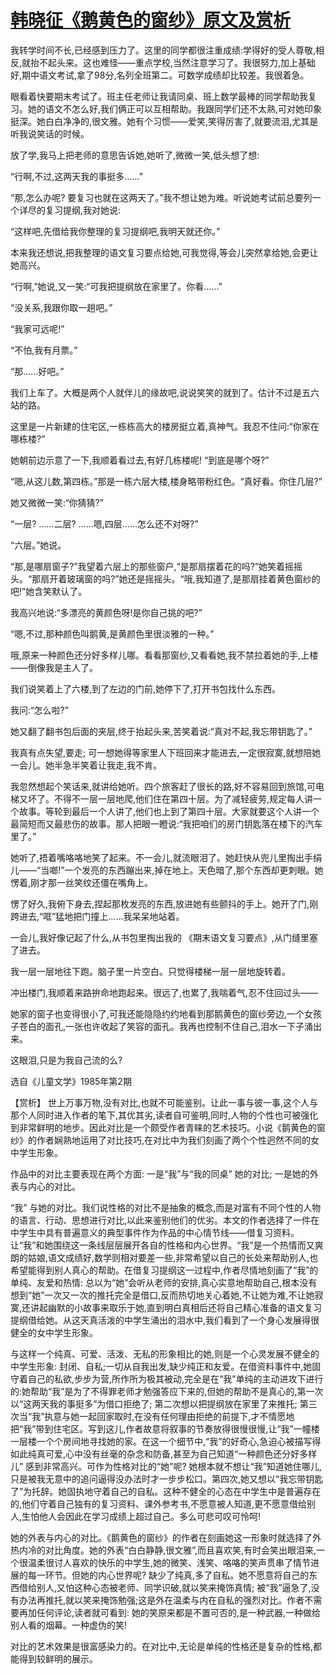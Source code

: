 # [韩晓征《鹅黄色的窗纱》原文及赏析](https://www.vrrw.net/wx/15309.html)

我转学时间不长,已经感到压力了。这里的同学都很注重成绩:学得好的受人尊敬,相反,就抬不起头来。这也难怪——重点学校,当然注意学习了。我很努力,加上基础好,期中语文考试,拿了98分,名列全班第二。可数学成绩却比较差。我很着急。

眼看着快要期末考试了。班主任老师让我请同桌、班上数学最棒的同学帮助我复习。她的语文不怎么好,我们俩正可以互相帮助。我跟同学们还不太熟,可对她印象挺深。她白白净净的,很文雅。她有个习惯——爱笑,笑得厉害了,就要流泪,尤其是听我说笑话的时候。

放了学,我马上把老师的意思告诉她,她听了,微微一笑,低头想了想:

“行啊,不过,这两天我的事挺多……”

“那,怎么办呢? 要复习也就在这两天了。”我不想让她为难。听说她考试前总要列一个详尽的复习提纲,我对她说:

“这样吧,先借给我你整理的复习提纲吧,我明天就还你。”

本来我还想说,把我整理的语文复习要点给她,可我觉得,等会儿突然拿给她,会更让她高兴。

“行啊,”她说,又一笑:“可我把提纲放在家里了。你看……”

“没关系,我跟你取一趟吧。”

“我家可远呢!”

“不怕,我有月票。”

“那……好吧。”

我们上车了。大概是两个人就伴儿的缘故吧,说说笑笑的就到了。估计不过是五六站的路。

这里是一片新建的住宅区,一栋栋高大的楼房挺立着,真神气。我忍不住问:“你家在哪栋楼?”

她朝前边示意了一下,我顺着看过去,有好几栋楼呢! “到底是哪个呀?”

“嗯,从这儿数,第四栋。”那是一栋六层大楼,楼身略带粉红色。“真好看。你住几层?”

她又微微一笑:“你猜猜?”

“一层? ……二层? ……嗯,四层……怎么还不对呀?”

“六层。”她说。

“那,是哪扇窗子?”我望着六层上的那些窗户,“是那扇摆着花的吗?”她笑着摇摇头。“那扇开着玻璃窗的吗?”她还是摇摇头。“哦,我知道了,是那扇挂着黄色窗纱的吧!”她含笑默认了。

我高兴地说:“多漂亮的黄颜色呀!是你自己挑的吧?”

“嗯,不过,那种颜色叫鹅黄,是黄颜色里很淡雅的一种。”

哦,原来一种颜色还分好多样儿哪。看看那窗纱,又看看她,我不禁拉着她的手,上楼——倒像我是主人了。

我们说笑着上了六楼,到了左边的门前,她停下了,打开书包找什么东西。

我问:“怎么啦?”

她又翻了翻书包后面的夹层,终于抬起头来,苦笑着说:“真对不起,我忘带钥匙了。”

我真有点失望,要走; 可一想她得等家里人下班回来才能进去,一定很寂寞,就想陪她一会儿。她半急半笑着让我走,我不肯。

我忽然想起个笑话来,就讲给她听。四个旅客赶了很长的路,好不容易回到旅馆,可电梯又坏了。不得不一层一层地爬,他们住在第四十层。为了减轻疲劳,规定每人讲一个故事。等轮到最后一个人讲了,他们也上到了第四十层。大家就要这个人讲一个最简短而又最悲伤的故事。那人把眼一瞪说:“我把咱们的房门钥匙落在楼下的汽车里了。”

她听了,捂着嘴咯咯地笑了起来。不一会儿,就流眼泪了。她赶快从兜儿里掏出手绢儿——“当啷!”一个发亮的东西蹦出来,掉在地上。天色暗了,那个东西却更刺眼。她愣着,刚才那一丝笑纹还僵在嘴角上。

愣了好久,我俯下身去,捏起那枚发亮的东西,放进她有些颤抖的手上。她开了门,刚跨进去,“哐”猛地把门撞上……我呆呆地站着。

一会儿,我好像记起了什么,从书包里掏出我的 《期末语文复习要点》,从门缝里塞了进去。

我一层一层地往下跑。脑子里一片空白。只觉得楼梯一层一层地旋转着。

冲出楼门,我顺着来路拚命地跑起来。很远了,也累了,我喘着气,忍不住回过头——

她家的窗子也变得很小了,可我还能隐隐约约地看到那鹅黄色的窗纱旁边,一个女孩子苍白的面孔,一张也许收起了笑容的面孔。我再也控制不住自己,泪水一下子涌出来。

这眼泪,只是为我自己流的么?

选自《儿童文学》1985年第2期



【赏析】 世上万事万物,没有对比,也就不可能鉴别。让此一事与彼一事,这个人与那个人同时进入作者的笔下,其优其劣,读者自可鉴明,同时,人物的个性也可被强化到非常鲜明的地步。因此对比是一个颇受作者青睐的艺术技巧。小说《鹅黄色的窗纱》的作者娴熟地运用了对比技巧,在对比中为我们刻画了两个个性迥然不同的女中学生形象。

作品中的对比主要表现在两个方面: 一是“我”与“我的同桌” 她的对比; 一是她的外表与内心的对比。

“我” 与她的对比。我们说性格的对比不是抽象的概念,而是对富有不同个性的人物的语言、行动、思想进行对比,以此来鉴别他们的优劣。本文的作者选择了一件在中学生中具有普遍意义的典型事件作为作品的中心情节线——借复习资料。让“我”和她围绕这一条线层层展开各自的性格和内心世界。“我”是一个热情而又爽朗的姑娘,语文成绩好,数学则相对要差一些,非常希望以自己的长处来帮助别人,也希望能得到别人真心的帮助。在借复习提纲这一过程中,作者尽情地刻画了“我”的单纯、友爱和热情: 总以为“她”会听从老师的安排,真心实意地帮助自己,根本没有想到“她”一次又一次的推托完全是借口,反而热切地关心着她,不让她为难,不让她寂寞,还讲起幽默的小故事来取乐于她,直到明白真相后还将自己精心准备的语文复习提纲借给她。从这天真活泼的中学生涌出的泪水中,我们看到了一个身心发展得很健全的女中学生形象。

与这样一个纯真、可爱、活泼、无私的形象相比的她,则是一个心灵发展不健全的中学生形象: 封闭、自私;一切从自我出发,缺少纯正和友爱。在借资料事件中,她固守着自己的私欲,步步为营,所作所为极其被动,完全是在“我”单纯的主动进攻下进行的:她帮助“我”是为了不得罪老师才勉强答应下来的,但她的帮助不是真心的,第一次以“这两天我的事挺多”为借口拒绝了; 第二次想以把提纲放在家里了来推托; 第三次当“我”执意与她一起回家取时,在没有任何理由拒绝的前提下,才不情愿地把“我”带到住宅区。写到这儿,作者故意将叙事的节奏放得很慢很慢,让“我”一幢楼一层楼一个个房间地寻找她的家。在这一个细节中,“我”的好奇心,急迫心被描写得如此纯真可爱,心中没有丝毫的杂念和防备,甚至为自己知道“一种颜色还分好多样儿” 感到非常高兴。可作为性格对比的“她”呢? 她根本就不想让“我”知道她住哪儿,只是被我无意中的追问逼得没办法时才一步步松口。第四次,她又想以“我忘带钥匙了”为托辞。她固执地守着自己的自私。这种不健全的心态在中学生中是普遍存在的,他们守着自己独有的复习资料、课外参考书,不愿意被人知道,更不愿意借给别人,生怕他人会因此在学习成绩上超过自己。多么可悲可叹可怜呵!

她的外表与内心的对比。《鹅黄色的窗纱》的作者在刻画她这一形象时就选择了外热内冷的对比角度。她的外表“白白静静,很文雅”,而且喜欢笑,有时会笑出眼泪来,一个很温柔很讨人喜欢的快乐的中学生,她的微笑、浅笑、咯咯的笑声贯串了情节进展的每一环节。但她的内心世界呢? 缺少了纯真,多了自私。她不愿意将自己的东西借给别人,又怕这种心态被老师、同学识破,就以笑来掩饰真情; 被“我”逼急了,没有办法再推托,就以笑来掩饰勉强;这是外在温柔与内在自私的强烈对比。作者不需要再加任何评论,读者就可看到: 她的笑原来都是不置可否的,是一种武器,一种做给别人看的烟幕。一种虚伪的笑!

对比的艺术效果是很富感染力的。在对比中,无论是单纯的性格还是复杂的性格,都能得到较鲜明的展示。


